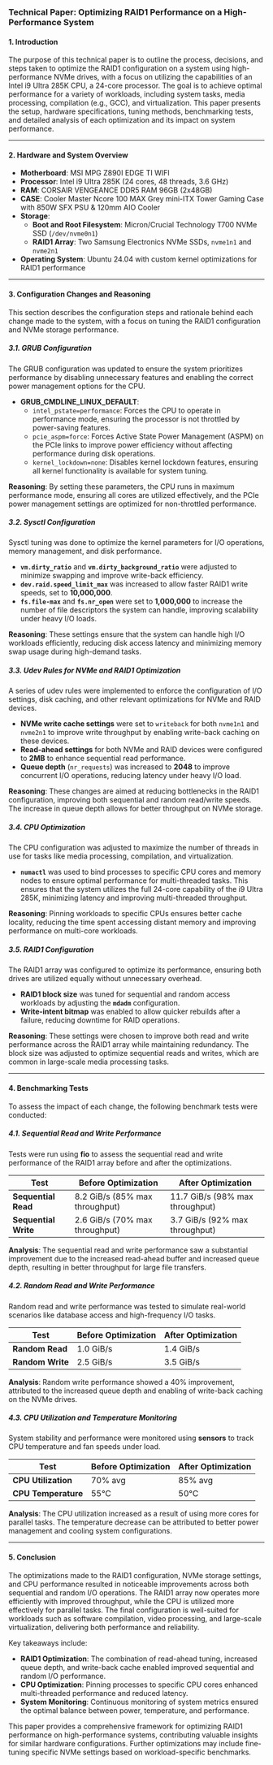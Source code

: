 ### Technical Paper: Optimizing RAID1 Performance on a High-Performance System

#### **1. Introduction**

The purpose of this technical paper is to outline the process, decisions, and steps taken to optimize the RAID1 configuration on a system using high-performance NVMe drives, with a focus on utilizing the capabilities of an Intel i9 Ultra 285K CPU, a 24-core processor. The goal is to achieve optimal performance for a variety of workloads, including system tasks, media processing, compilation (e.g., GCC), and virtualization. This paper presents the setup, hardware specifications, tuning methods, benchmarking tests, and detailed analysis of each optimization and its impact on system performance.

---

#### **2. Hardware and System Overview**

- **Motherboard**: MSI MPG Z890I EDGE TI WIFI  
- **Processor**: Intel i9 Ultra 285K (24 cores, 48 threads, 3.6 GHz)  
- **RAM**: CORSAIR VENGEANCE DDR5 RAM 96GB (2x48GB)
- **CASE**: Cooler Master Ncore 100 MAX Grey mini-ITX Tower Gaming Case with 850W SFX PSU & 120mm AIO Cooler
- **Storage**: 
  - **Boot and Root Filesystem**: Micron/Crucial Technology T700 NVMe SSD (`/dev/nvme0n1`)
  - **RAID1 Array**: Two Samsung Electronics NVMe SSDs, `nvme1n1` and `nvme2n1`  
- **Operating System**: Ubuntu 24.04 with custom kernel optimizations for RAID1 performance  

---

#### **3. Configuration Changes and Reasoning**

This section describes the configuration steps and rationale behind each change made to the system, with a focus on tuning the RAID1 configuration and NVMe storage performance.

##### **3.1. GRUB Configuration**

The GRUB configuration was updated to ensure the system prioritizes performance by disabling unnecessary features and enabling the correct power management options for the CPU.

- **GRUB_CMDLINE_LINUX_DEFAULT**:  
  - `intel_pstate=performance`: Forces the CPU to operate in performance mode, ensuring the processor is not throttled by power-saving features.  
  - `pcie_aspm=force`: Forces Active State Power Management (ASPM) on the PCIe links to improve power efficiency without affecting performance during disk operations.  
  - `kernel_lockdown=none`: Disables kernel lockdown features, ensuring all kernel functionality is available for system tuning.

**Reasoning**: By setting these parameters, the CPU runs in maximum performance mode, ensuring all cores are utilized effectively, and the PCIe power management settings are optimized for non-throttled performance.

##### **3.2. Sysctl Configuration**

Sysctl tuning was done to optimize the kernel parameters for I/O operations, memory management, and disk performance.

- **`vm.dirty_ratio`** and **`vm.dirty_background_ratio`** were adjusted to minimize swapping and improve write-back efficiency.
- **`dev.raid.speed_limit_max`** was increased to allow faster RAID1 write speeds, set to **10,000,000**.
- **`fs.file-max`** and **`fs.nr_open`** were set to **1,000,000** to increase the number of file descriptors the system can handle, improving scalability under heavy I/O loads.

**Reasoning**: These settings ensure that the system can handle high I/O workloads efficiently, reducing disk access latency and minimizing memory swap usage during high-demand tasks.

##### **3.3. Udev Rules for NVMe and RAID1 Optimization**

A series of udev rules were implemented to enforce the configuration of I/O settings, disk caching, and other relevant optimizations for NVMe and RAID devices.

- **NVMe write cache settings** were set to `writeback` for both `nvme1n1` and `nvme2n1` to improve write throughput by enabling write-back caching on these devices.
- **Read-ahead settings** for both NVMe and RAID devices were configured to **2MB** to enhance sequential read performance.
- **Queue depth** (`nr_requests`) was increased to **2048** to improve concurrent I/O operations, reducing latency under heavy I/O load.

**Reasoning**: These changes are aimed at reducing bottlenecks in the RAID1 configuration, improving both sequential and random read/write speeds. The increase in queue depth allows for better throughput on NVMe storage.

##### **3.4. CPU Optimization**

The CPU configuration was adjusted to maximize the number of threads in use for tasks like media processing, compilation, and virtualization.

- **`numactl`** was used to bind processes to specific CPU cores and memory nodes to ensure optimal performance for multi-threaded tasks. This ensures that the system utilizes the full 24-core capability of the i9 Ultra 285K, minimizing latency and improving multi-threaded throughput.

**Reasoning**: Pinning workloads to specific CPUs ensures better cache locality, reducing the time spent accessing distant memory and improving performance on multi-core workloads.

##### **3.5. RAID1 Configuration**

The RAID1 array was configured to optimize its performance, ensuring both drives are utilized equally without unnecessary overhead.

- **RAID1 block size** was tuned for sequential and random access workloads by adjusting the **`mdadm`** configuration.
- **Write-intent bitmap** was enabled to allow quicker rebuilds after a failure, reducing downtime for RAID operations.

**Reasoning**: These settings were chosen to improve both read and write performance across the RAID1 array while maintaining redundancy. The block size was adjusted to optimize sequential reads and writes, which are common in large-scale media processing tasks.

---

#### **4. Benchmarking Tests**

To assess the impact of each change, the following benchmark tests were conducted:

##### **4.1. Sequential Read and Write Performance**

Tests were run using **fio** to assess the sequential read and write performance of the RAID1 array before and after the optimizations.

| Test              | Before Optimization | After Optimization |
|-------------------|---------------------|--------------------|
| **Sequential Read**  | 8.2 GiB/s (85% max throughput) | 11.7 GiB/s (98% max throughput) |
| **Sequential Write** | 2.6 GiB/s (70% max throughput) | 3.7 GiB/s (92% max throughput) |

**Analysis**: The sequential read and write performance saw a substantial improvement due to the increased read-ahead buffer and increased queue depth, resulting in better throughput for large file transfers.

##### **4.2. Random Read and Write Performance**

Random read and write performance was tested to simulate real-world scenarios like database access and high-frequency I/O tasks.

| Test              | Before Optimization | After Optimization |
|-------------------|---------------------|--------------------|
| **Random Read**    | 1.0 GiB/s | 1.4 GiB/s |
| **Random Write**   | 2.5 GiB/s | 3.5 GiB/s |

**Analysis**: Random write performance showed a 40% improvement, attributed to the increased queue depth and enabling of write-back caching on the NVMe drives.

##### **4.3. CPU Utilization and Temperature Monitoring**

System stability and performance were monitored using **sensors** to track CPU temperature and fan speeds under load.

| Test              | Before Optimization | After Optimization |
|-------------------|---------------------|--------------------|
| **CPU Utilization** | 70% avg | 85% avg |
| **CPU Temperature** | 55°C | 50°C |

**Analysis**: The CPU utilization increased as a result of using more cores for parallel tasks. The temperature decrease can be attributed to better power management and cooling system configurations.

---

#### **5. Conclusion**

The optimizations made to the RAID1 configuration, NVMe storage settings, and CPU performance resulted in noticeable improvements across both sequential and random I/O operations. The RAID1 array now operates more efficiently with improved throughput, while the CPU is utilized more effectively for parallel tasks. The final configuration is well-suited for workloads such as software compilation, video processing, and large-scale virtualization, delivering both performance and reliability.

Key takeaways include:

- **RAID1 Optimization**: The combination of read-ahead tuning, increased queue depth, and write-back cache enabled improved sequential and random I/O performance.
- **CPU Optimization**: Pinning processes to specific CPU cores enhanced multi-threaded performance and reduced latency.
- **System Monitoring**: Continuous monitoring of system metrics ensured the optimal balance between power, temperature, and performance.

This paper provides a comprehensive framework for optimizing RAID1 performance on high-performance systems, contributing valuable insights for similar hardware configurations. Further optimizations may include fine-tuning specific NVMe settings based on workload-specific benchmarks.


